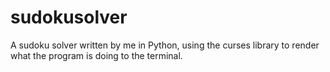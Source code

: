 # sudokusolver
A sudoku solver written by me in Python, using the curses library to render what the program is doing to the terminal.
